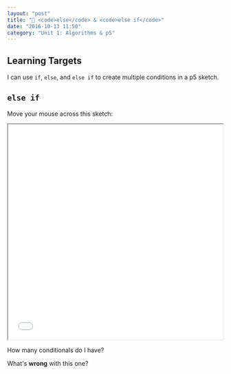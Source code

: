 ```yaml
---
layout: "post"
title: "🔀 <code>else</code> & <code>else if</code>"
date: "2016-10-13 11:50"
category: "Unit 1: Algorithms & p5"
---
```


## Learning Targets
I can use `if`, `else`, and `else if` to create multiple conditions in a p5 sketch.

## `else if`
Move your mouse across this sketch:
<iframe src="{{ site.baseurl }}/Code_Examples/ElseAndElseIf" width="500px" height="500px"></iframe>

How many conditionals do I have?

What's **wrong** with this one?

<script type="text/p5" data-autoplay data-preview-width="300px" data-preview-height="">
var bgColor = 'white'

function setup() {
  createCanvas(windowWidth, windowHeight)
}

function draw() {
  background(bgColor)
    // fill(bgColor);
    // ellipse(250,250,mouseY,mouseY)
  if (mouseX < 4 * windowWidth / 5) {
    bgColor = '#6638F0';
  } else if (mouseX < 3 * windowWidth / 5) {
    bgColor = '#890424';
  } else if (mouseX < 2 * windowWidth / 5) {
    bgColor = '#20C8B6';
  } else if (mouseX < windowWidth / 5) {
    bgColor = '#82BCFB';
  } else {
    bgColor = '#E12874';
  }
}
</script>
